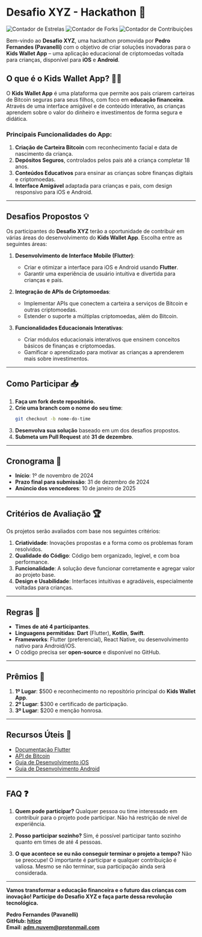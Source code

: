 # Desafio XYZ - Hackathon 🚀


![Contador de Estrelas](https://img.shields.io/github/stars/hitice/desafio-xyz?style=social)
![Contador de Forks](https://img.shields.io/github/forks/hitice/desafio-xyz?style=social)
![Contador de Contribuições](https://img.shields.io/badge/contribuições-0-brightgreen)


Bem-vindo ao **Desafio XYZ**, uma hackathon promovida por **Pedro Fernandes (Pavanelli)** com o objetivo de criar soluções inovadoras para o **Kids Wallet App** – uma aplicação educacional de criptomoedas voltada para crianças, disponível para **iOS** e **Android**.

## O que é o Kids Wallet App? 👶💼
O **Kids Wallet App** é uma plataforma que permite aos pais criarem carteiras de Bitcoin seguras para seus filhos, com foco em **educação financeira**. Através de uma interface amigável e de conteúdo interativo, as crianças aprendem sobre o valor do dinheiro e investimentos de forma segura e didática.

### Principais Funcionalidades do App:
1. **Criação de Carteira Bitcoin** com reconhecimento facial e data de nascimento da criança.
2. **Depósitos Seguros**, controlados pelos pais até a criança completar 18 anos.
3. **Conteúdos Educativos** para ensinar as crianças sobre finanças digitais e criptomoedas.
4. **Interface Amigável** adaptada para crianças e pais, com design responsivo para iOS e Android.

---

## Desafios Propostos 💡

Os participantes do **Desafio XYZ** terão a oportunidade de contribuir em várias áreas do desenvolvimento do **Kids Wallet App**. Escolha entre as seguintes áreas:

1. **Desenvolvimento de Interface Mobile (Flutter)**:
   - Criar e otimizar a interface para iOS e Android usando **Flutter**.
   - Garantir uma experiência de usuário intuitiva e divertida para crianças e pais.
   
2. **Integração de APIs de Criptomoedas**:
   - Implementar APIs que conectem a carteira a serviços de Bitcoin e outras criptomoedas.
   - Estender o suporte a múltiplas criptomoedas, além do Bitcoin.

3. **Funcionalidades Educacionais Interativas**:
   - Criar módulos educacionais interativos que ensinem conceitos básicos de finanças e criptomoedas.
   - Gamificar o aprendizado para motivar as crianças a aprenderem mais sobre investimentos.

---

## Como Participar 📥

1. **Faça um fork deste repositório.**
2. **Crie uma branch com o nome do seu time**:
   ```bash
   git checkout -b nome-do-time
   ```
3. **Desenvolva sua solução** baseado em um dos desafios propostos.
4. **Submeta um Pull Request** até **31 de dezembro**.

---

## Cronograma 📅

- **Início**: 1º de novembro de 2024
- **Prazo final para submissão**: 31 de dezembro de 2024
- **Anúncio dos vencedores**: 10 de janeiro de 2025

---

## Critérios de Avaliação 🏆

Os projetos serão avaliados com base nos seguintes critérios:

1. **Criatividade**: Inovações propostas e a forma como os problemas foram resolvidos.
2. **Qualidade do Código**: Código bem organizado, legível, e com boa performance.
3. **Funcionalidade**: A solução deve funcionar corretamente e agregar valor ao projeto base.
4. **Design e Usabilidade**: Interfaces intuitivas e agradáveis, especialmente voltadas para crianças.

---

## Regras 📜

- **Times de até 4 participantes**.
- **Linguagens permitidas**: **Dart** (Flutter), **Kotlin**, **Swift**.
- **Frameworks**: Flutter (preferencial), React Native, ou desenvolvimento nativo para Android/iOS.
- O código precisa ser **open-source** e disponível no GitHub.

---

## Prêmios 🏅

1. **1º Lugar**: $500 e reconhecimento no repositório principal do **Kids Wallet App**.
2. **2º Lugar**: $300 e certificado de participação.
3. **3º Lugar**: $200 e menção honrosa.

---

## Recursos Úteis 🔧

- [Documentação Flutter](https://flutter.dev/docs)
- [API de Bitcoin](https://www.blockchain.com/api)
- [Guia de Desenvolvimento iOS](https://developer.apple.com/documentation/)
- [Guia de Desenvolvimento Android](https://developer.android.com/docs)

---

## FAQ ❓

1. **Quem pode participar?**
   Qualquer pessoa ou time interessado em contribuir para o projeto pode participar. Não há restrição de nível de experiência.

2. **Posso participar sozinho?**
   Sim, é possível participar tanto sozinho quanto em times de até 4 pessoas.

3. **O que acontece se eu não conseguir terminar o projeto a tempo?**
   Não se preocupe! O importante é participar e qualquer contribuição é valiosa. Mesmo se não terminar, sua participação ainda será considerada.

---

**Vamos transformar a educação financeira e o futuro das crianças com inovação! Participe do Desafio XYZ e faça parte dessa revolução tecnológica.**

**Pedro Fernandes (Pavanelli)**  
**GitHub: [hitice](https://github.com/hitice)**  
**Email: adm.nuvem@protonmail.com**
